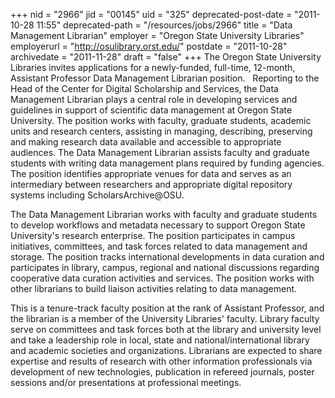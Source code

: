 +++
nid = "2966"
jid = "00145"
uid = "325"
deprecated-post-date = "2011-10-28 11:55"
deprecated-path = "/resources/jobs/2966"
title = "Data Management Librarian"
employer = "Oregon State University Libraries"
employerurl = "http://osulibrary.orst.edu/"
postdate = "2011-10-28"
archivedate = "2011-11-28"
draft = "false"
+++
The Oregon State University Libraries invites applications for a
newly-funded, full-time, 12-month, Assistant Professor Data Management
Librarian position.
 
Reporting to the Head of the Center for Digital Scholarship and
Services, the Data Management Librarian plays a central role in
developing services and guidelines in support of scientific data
management at Oregon State University. The position works with faculty,
graduate students, academic units and research centers, assisting in
managing, describing, preserving and making research data available and
accessible to appropriate audiences. The Data Management Librarian
assists faculty and graduate students with writing data management plans
required by funding agencies. The position identifies appropriate venues
for data and serves as an intermediary between researchers and
appropriate digital repository systems including ScholarsArchive@OSU.

The Data Management Librarian works with faculty and graduate students
to develop workflows and metadata necessary to support Oregon State
University's research enterprise. The position participates in campus
initiatives, committees, and task forces related to data management and
storage. The position tracks international developments in data curation
and participates in library, campus, regional and national discussions
regarding cooperative data curation activities and services. The
position works with other librarians to build liaison activities
relating to data management.

This is a tenure-track faculty position at the rank of Assistant
Professor, and the librarian is a member of the University Libraries'
faculty. Library faculty serve on committees and task forces both at the
library and university level and take a leadership role in local, state
and national/international library and academic societies and
organizations. Librarians are expected to share expertise and results of
research with other information professionals via development of new
technologies, publication in refereed journals, poster sessions and/or
presentations at professional meetings.   

  


